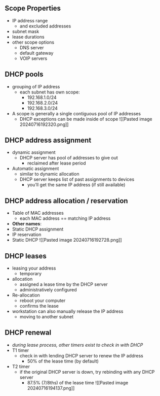 ## Scope Properties 
- IP address range
	- and excluded addresses
- subnet mask
- lease durations
- other scope options
	- DNS server
	- default gateway
	- VOIP servers

## DHCP pools
- grouping of IP address
	- each subnet has own scope:
		- 192.168.1.0/24
		- 192.168.2.0/24
		- 192.168.3.0/24
- A scope is generally a single contiguous pool of IP addresses 
	- DHCP exceptions can be made inside of scope 
	![[Pasted image 20240716192320.png]]

## DHCP address assignment
- dynamic assignment 
	- DHCP server has pool of addresses to give out
		- reclaimed after lease period
- Automatic assignment
	- similar to dynamic allocation 
	- DHCP server keeps list of past assignments to devices
		- you'll get the same IP address (if still available)

## DHCP address allocation / reservation
- Table of MAC addresses
	- each MAC address == matching IP address
- __Other names__:
- Static DHCP assignment
- IP reservation 
- Static DHCP
	![[Pasted image 20240716192728.png]]

## DHCP leases
- leasing your address
	- temporary
- allocation 
	- assigned a lease time by the DHCP server
	- administratively configured
- Re-allocation
	- reboot your computer
	- confirms the lease
- workstation can also manually release the IP address
	- moving to another subnet

## DHCP renewal
- *during lease process, other timers exist to check in with DHCP*
- T1 timer
	- check in with lending DHCP server to renew the IP address
		- 50% of the lease time (by default)
- T2 timer
	- if the original DHCP server is down, try rebinding with any DHCP server
		- 87.5% (7/8ths) of the lease time
	![[Pasted image 20240716194137.png]]